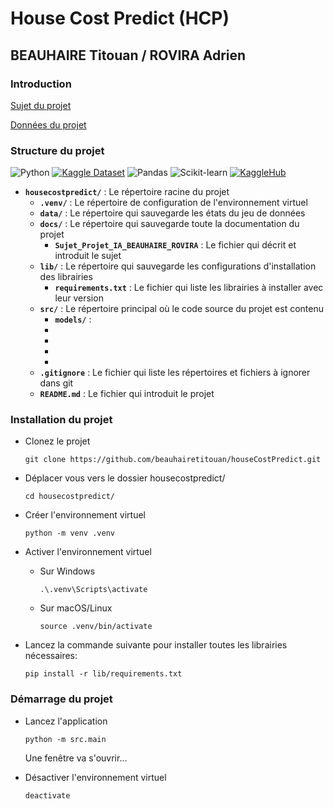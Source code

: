 # House Cost Predict (HCP)
## BEAUHAIRE Titouan / ROVIRA Adrien

### Introduction

[Sujet du projet](docs/Sujet_Projet_IA_BEAUHAIRE_ROVIRA.pdf)

[Données du projet](https://www.kaggle.com/datasets/sukhmandeepsinghbrar/housing-price-dataset)


### Structure du projet

![Python](https://img.shields.io/badge/Language-Python-green.svg)
[![Kaggle Dataset](https://img.shields.io/badge/Kaggle-Dataset-blue.svg)](https://www.kaggle.com/datasets/zafarali27/house-price-prediction-dataset)
![Pandas](https://img.shields.io/badge/Library-Pandas-purple.svg)
![Scikit-learn](https://img.shields.io/badge/Library-Scikit--learn-red.svg)
[![KaggleHub](https://img.shields.io/badge/KaggleHub-Project-yellow.svg)](https://www.kaggle.com/kagglehub/ton-projet)


- **`housecostpredict/`** : Le répertoire racine du projet
    - **`.venv/`** : Le répertoire de configuration de l'environnement virtuel
    - **`data/`** : Le répertoire qui sauvegarde les états du jeu de données
    - **`docs/`** : Le répertoire qui sauvegarde toute la documentation du projet
        - **`Sujet_Projet_IA_BEAUHAIRE_ROVIRA`** : Le fichier qui décrit et introduit le sujet
    - **`lib/`** : Le répertoire qui sauvegarde les configurations d'installation des librairies
        - **`requirements.txt`** : Le fichier qui liste les librairies à installer avec leur version
    - **`src/`** : Le répertoire principal où le code source du projet est contenu
        - **`models/`** : 
        - 
        - 
        - 
        - 
    - **`.gitignore`** : Le fichier qui liste les répertoires et fichiers à ignorer dans git
    - **`README.md`** : Le fichier qui introduit le projet




### Installation du projet


- Clonez le projet

    ```shell
    git clone https://github.com/beauhairetitouan/houseCostPredict.git
    ```

- Déplacer vous vers le dossier housecostpredict/

    ```shell
    cd housecostpredict/
    ```

- Créer l'environnement virtuel

    ```shell
    python -m venv .venv
    ```

- Activer l'environnement virtuel

    - Sur Windows

        ```shell
        .\.venv\Scripts\activate
        ```

    - Sur macOS/Linux

        ```shell
        source .venv/bin/activate
        ```


- Lancez la commande suivante pour installer toutes les librairies nécessaires:

    ```shell
    pip install -r lib/requirements.txt
    ```

### Démarrage du projet

- Lancez l'application

    ```shell
    python -m src.main
    ```
    Une fenêtre va s'ouvrir...

- Désactiver l'environnement virtuel

    ```shell
    deactivate
    ```

